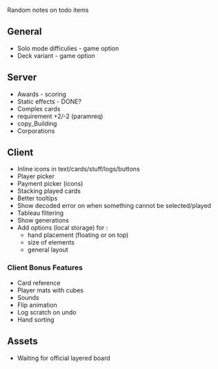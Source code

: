 Random notes on todo items

## General

* Solo mode difficulies - game option
* Deck variant - game option

## Server

* Awards - scoring
* Static effects - DONE?
* Complex cards
 * requirement +2/-2 (paramreq)
 * copy_Building
* Corporations

## Client

* Inline icons in text/cards/stuff/logs/buttons
* Player picker
* Payment picker (icons)
* Stacking played cards
* Better tooltips
* Show decoded error on when something cannot be selected/played
* Tableau filtering
* Show generations
* Add options (local storage) for :
  * hand placement (floating or on top)
  * size of elements
  * general layout

### Client Bonus Features

* Card reference
* Player mats with cubes
* Sounds
* Flip animation
* Log scratch on undo
* Hand sorting

## Assets

* Waiting for official layered board